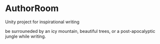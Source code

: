 # AuthorRoom
Unity project for inspirational writing

be surrouneded by an icy mountain, beautiful trees, or a post-apocalyptic jungle while writing.
